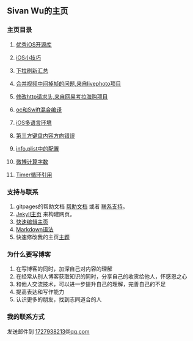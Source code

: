 ## Sivan Wu的主页

### 主页目录

1. [优秀iOS开源库](https://supergithuber.github.io/ios/openSourceLibrary)

2. [iOS小技巧](https://supergithuber.github.io/ios/iOSTips)

3. [下拉刷新汇总](https://supergithuber.github.io/ios/pullToRefresh)

4. [合并视频中间掉帧的问题,来自livephoto项目](https://supergithuber.github.io/ios/mergeVideo)

5. [修改http请求头,来自网易考拉海购项目](https://supergithuber.github.io/ios/modifyHTTPHeader)

6. [oc和Swift混合编译](https://supergithuber.github.io/ios/ocMixSwift)

7. [iOS多语言环境](https://supergithuber.github.io/ios/multiLanguage)

8. [第三方键盘内容方向错误](https://supergithuber.github.io/ios/thirdPartyKeyboard)

9. [info.plist中的配置](https://supergithuber.github.io/ios/infoConfiguration)

10. [微博计算字数](https://supergithuber.github.io/ios/countWord)

11. [Timer循环引用](https://supergithuber.github.io/ios/TimerRetainCycle)

### 支持与联系

1. gitpages的帮助文档 [帮助文档](https://help.github.com/categories/github-pages-basics/) 或者 [联系支持](https://github.com/contact)。
2. [Jekyll主页](https://jekyllrb.com/) 来构建网页。
3. [快速编辑主页](https://github.com/supergithuber/supergithuber.github.io/edit/master/index.md)
4. [Markdown语法](https://guides.github.com/features/mastering-markdown/)
5. 快速修改我的主页[主题](https://github.com/supergithuber/supergithuber.github.io/settings)

### 为什么要写博客

1. 在写博客的同时，加深自己对内容的理解
2. 在经常从别人博客获取知识的同时，分享自己的收货给他人，怀感恩之心
3. 和他人交流技术，可以进一步提升自己的理解，完善自己的不足
4. 提高表达和写作能力
5. 认识更多的朋友，找到志同道合的人

### 我的联系方式
发送邮件到 1727938213@qq.com
